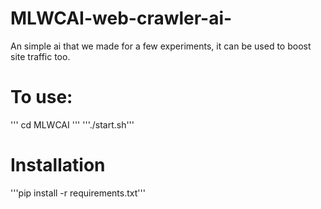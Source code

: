 # MLWCAI-web-crawler-ai-
An simple ai that we made for a few experiments, it can be used to boost site traffic too.

# To use:

''' cd  MLWCAI '''
'''./start.sh'''

# Installation

'''pip install -r requirements.txt'''
